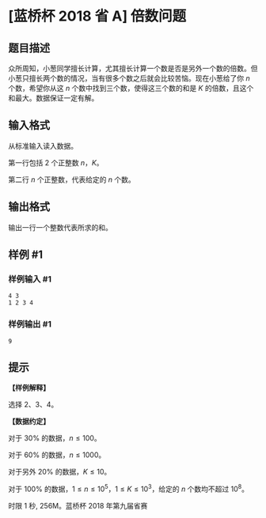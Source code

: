 # [蓝桥杯 2018 省 A] 倍数问题

## 题目描述

众所周知，小葱同学擅长计算，尤其擅长计算一个数是否是另外一个数的倍数。但小葱只擅长两个数的情况，当有很多个数之后就会比较苦恼。现在小葱给了你 $n$ 个数，希望你从这 $n$ 个数中找到三个数，使得这三个数的和是 $K$ 的倍数，且这个和最大。数据保证一定有解。

## 输入格式

从标准输入读入数据。

第一行包括 $2$ 个正整数 $n$，$K$。

第二行 $n$ 个正整数，代表给定的 $n$ 个数。

## 输出格式

输出一行一个整数代表所求的和。

## 样例 #1

### 样例输入 #1
```
4 3
1 2 3 4
```

### 样例输出 #1

```
9
```

## 提示

**【样例解释】**

选择 $2$、$3$、$4$。

**【数据约定】**

对于 $30\%$ 的数据，$n \le 100$。

对于 $60\%$ 的数据，$n \le 1000$。

对于另外 $20\%$ 的数据，$K \le 10$。

对于 $100\%$ 的数据，$1 \le n \le 10^5$，$1 \le K \le 10^3$，给定的 $n$ 个数均不超过 $10^8$。

时限 1 秒, 256M。蓝桥杯 2018 年第九届省赛
